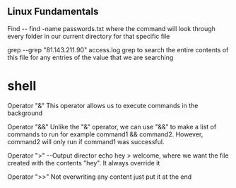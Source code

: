 
## Linux Fundamentals

Find 
-- find -name passwords.txt where the command will look through every folder in our current directory for that specific file

grep
--grep "81.143.211.90" access.log
grep to search the entire contents of this file for any entries of the value that we are searching 

# shell

Operator "&"
This operator allows us to execute commands in the background

Operator "&&"
Unlike the "&" operator, we can use "&&" to make a list of commands to run for example command1 && command2. However, command2 will only run if command1 was successful.

Operator ">"
--Output director
echo hey > welcome, where we want the file created with the contents "hey". It always override it

Operator ">>"
Not overwriting any content just put it at the end